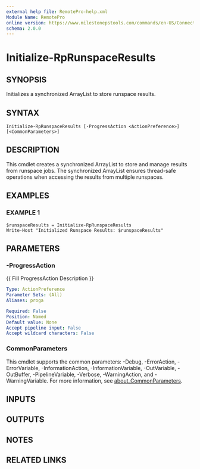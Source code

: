 ```yaml
---
external help file: RemotePro-help.xml
Module Name: RemotePro
online version: https://www.milestonepstools.com/commands/en-US/Connect-Vms/#description
schema: 2.0.0
---
```


# Initialize-RpRunspaceResults

## SYNOPSIS
Initializes a synchronized ArrayList to store runspace results.

## SYNTAX

```
Initialize-RpRunspaceResults [-ProgressAction <ActionPreference>] [<CommonParameters>]
```

## DESCRIPTION
This cmdlet creates a synchronized ArrayList to store and manage
results from runspace jobs.
The synchronized ArrayList ensures
thread-safe operations when accessing the results from multiple
runspaces.

## EXAMPLES

### EXAMPLE 1
```
$runspaceResults = Initialize-RpRunspaceResults
Write-Host "Initialized Runspace Results: $runspaceResults"
```

## PARAMETERS

### -ProgressAction
{{ Fill ProgressAction Description }}

```yaml
Type: ActionPreference
Parameter Sets: (All)
Aliases: proga

Required: False
Position: Named
Default value: None
Accept pipeline input: False
Accept wildcard characters: False
```

### CommonParameters
This cmdlet supports the common parameters: -Debug, -ErrorAction, -ErrorVariable, -InformationAction, -InformationVariable, -OutVariable, -OutBuffer, -PipelineVariable, -Verbose, -WarningAction, and -WarningVariable. For more information, see [about_CommonParameters](http://go.microsoft.com/fwlink/?LinkID=113216).

## INPUTS

## OUTPUTS

## NOTES

## RELATED LINKS
